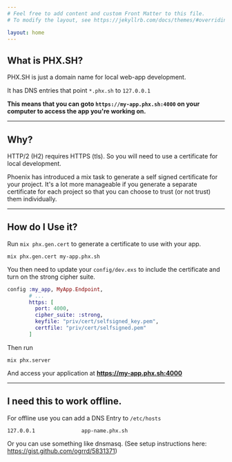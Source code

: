 ```yaml
---
# Feel free to add content and custom Front Matter to this file.
# To modify the layout, see https://jekyllrb.com/docs/themes/#overriding-theme-defaults

layout: home
---
```


## What is PHX.SH?

PHX.SH is just a domain name for local web-app development.

It has DNS entries that point `*.phx.sh` to `127.0.0.1`

**This means that you can goto `https://my-app.phx.sh:4000` on your computer to access the app you're working on.**

<hr>

## Why?

HTTP/2 (H2) requires HTTPS (tls). So you will need to use a certificate for local development.

Phoenix has introduced a mix task to generate a self signed certificate for your project. It's a lot more manageable
if you generate a separate certificate for each project so that you can choose to trust (or not trust) them individually.

<hr>

## How do I Use it?

Run `mix phx.gen.cert` to generate a certificate to use with your app.

```
mix phx.gen.cert my-app.phx.sh
```

You then need to update your `config/dev.exs` to include the certificate and turn on the strong cipher suite.

```elixir
config :my_app, MyApp.Endpoint,
       # ...
       https: [
         port: 4000,
         cipher_suite: :strong,
         keyfile: "priv/cert/selfsigned_key.pem",
         certfile: "priv/cert/selfsigned.pem"
       ]
```

Then run

```
mix phx.server
```

And access your application at **https://my-app.phx.sh:4000**

<hr>

## I need this to work offline.

For offline use you can add a DNS Entry to `/etc/hosts`

```
127.0.0.1               app-name.phx.sh
```

Or you can use something like dnsmasq. (See setup instructions here: https://gist.github.com/ogrrd/5831371)

